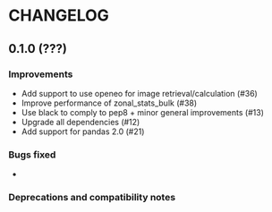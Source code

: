 # CHANGELOG

## 0.1.0 (???)

### Improvements

- Add support to use openeo for image retrieval/calculation (#36)
- Improve performance of zonal_stats_bulk (#38)
- Use black to comply to pep8 + minor general improvements (#13)
- Upgrade all dependencies (#12)
- Add support for pandas 2.0 (#21)

### Bugs fixed

- 

### Deprecations and compatibility notes

